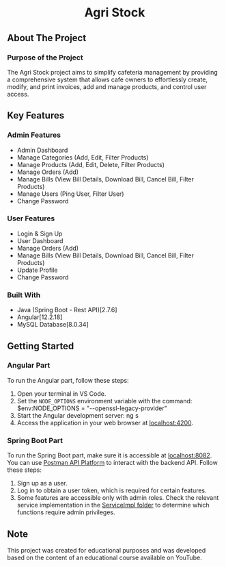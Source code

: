 <h1 align="center">Agri Stock</h1>

## About The Project

### Purpose of the Project

The Agri Stock project aims to simplify cafeteria management by providing a comprehensive system that allows cafe owners to effortlessly create, modify, and print invoices, add and manage products, and control user access.


## Key Features

### Admin Features

- Admin Dashboard
- Manage Categories (Add, Edit, Filter Products)
- Manage Products (Add, Edit, Delete, Filter Products)
- Manage Orders (Add)
- Manage Bills (View Bill Details, Download Bill, Cancel Bill, Filter Products)
- Manage Users (Ping User, Filter User)
- Change Password

### User Features

- Login & Sign Up
- User Dashboard
- Manage Orders (Add)
- Manage Bills (View Bill Details, Download Bill, Cancel Bill, Filter Products)
- Update Profile
- Change Password

### Built With

- Java (Spring Boot - Rest API)[2.7.6]
- Angular[12.2.18]
- MySQL Database[8.0.34]

## Getting Started

### Angular Part

To run the Angular part, follow these steps:

1. Open your terminal in VS Code.
2. Set the `NODE_OPTIONS` environment variable with the command:
$env:NODE_OPTIONS = "--openssl-legacy-provider"
3. Start the Angular development server:
ng s
4. Access the application in your web browser at [localhost:4200](http://localhost:4200).

### Spring Boot Part

To run the Spring Boot part, make sure it is accessible at [localhost:8082](http://localhost:8082). You can use [Postman API Platform](https://www.apidog.com/utm_source=google_search&utm_medium=ads_sa&utm_campaign=18544428894&utm_content=141031187734&utm_term=postman&gclid=CjwKCAiAxP2eBhBiEiwA5puhNTsU_tGODxYHjQKxChzH-PERviJ2AKbDvDT9I0KBzHALZ9RM16JOFBoCv3sQAvD_BwE) to interact with the backend API. Follow these steps:

1. Sign up as a user.
2. Log in to obtain a user token, which is required for certain features.
3. Some features are accessible only with admin roles. Check the relevant service implementation in the [ServiceImpl folder]([https://github.com/Bahri-Adem/Cafe-Management-System-Angular-SpringBoot](https://github.com/Bahri-Adem/Cafe-Management-System-Angular-SpringBoot/blob/main/Backend/src/main/java/com/inn/cafe/serviceImpl)) to determine which functions require admin privileges.

## Note

This project was created for educational purposes and was developed based on the content of an educational course available on YouTube.
